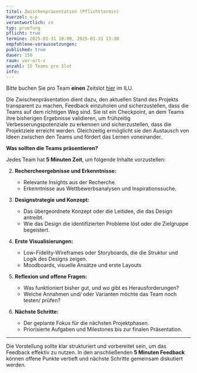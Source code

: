 ```yaml
---
titel: Zwischenpräsentation (Pflichttermin)
kuerzel: o-p
verantwortlich: cn
typ: pruefung
pflicht: true
termine: 2025-01-31 10:00, 2025-01-31 13:30
empfohlene-voraussetzungen: 
published: true
dauer: 150
raum: vor-ort-v
anzahl: 15 Teams pro Slot
info: 
---
```


Bitte buchen Sie pro Team **einen** Zeitslot [hier](https://ilu.th-koeln.de/ilias.php?baseClass=ilrepositorygui&cmdNode=yk:m2&cmdClass=ilObjBookingPoolGUI&cmd=render&ref_id=546558) im ILU. 

Die Zwischenpräsentation dient dazu, den aktuellen Stand des Projekts transparent zu machen, Feedback einzuholen und sicherzustellen, dass die Teams auf dem richtigen Weg sind. Sie ist ein Checkpoint, an dem Teams ihre bisherigen Ergebnisse validieren, um frühzeitig Verbesserungspotenziale zu erkennen und sicherzustellen, dass die Projektziele erreicht werden. Gleichzeitig ermöglicht sie den Austausch von Ideen zwischen den Teams und fördert das Lernen voneinander.  

**Was sollten die Teams präsentieren?**  

Jedes Team hat **5 Minuten Zeit**, um folgende Inhalte vorzustellen:  

2. **Rechercheergebnisse und Erkenntnisse:**
   - Relevante Insights aus der Recherche.
   - Erkenntnisse aus Wettbewerbsanalysen und Inspirationssuche.

3. **Designstrategie und Konzept:**
   - Das übergeordnete Konzept oder die Leitidee, die das Design antreibt.
   - Wie das Design die identifizierten Probleme löst oder die Zielgruppe begeistert.

4. **Erste Visualisierungen:**
   - Low-Fidelity-Wireframes oder Storyboards, die die Struktur und Logik des Designs zeigen.
   - Moodboards, visuelle Ansätze und erste Layouts

5. **Reflexion und offene Fragen:**
   - Was funktioniert bisher gut, und wo gibt es Herausforderungen?
   - Welche Annahmen und/ oder Varianten möchte das Team noch testen/ prüfen?

6. **Nächste Schritte:**
   - Der geplante Fokus für die nächsten Projektphasen.
   - Priorisierte Aufgaben und Milestones bis zur finalen Präsentation.  

---

Die Vorstellung sollte klar strukturiert und vorbereitet sein, um das Feedback effektiv zu nutzen. In den anschließenden **5 Minuten Feedback** können offene Punkte vertieft und nächste Schritte gemeinsam diskutiert werden.
